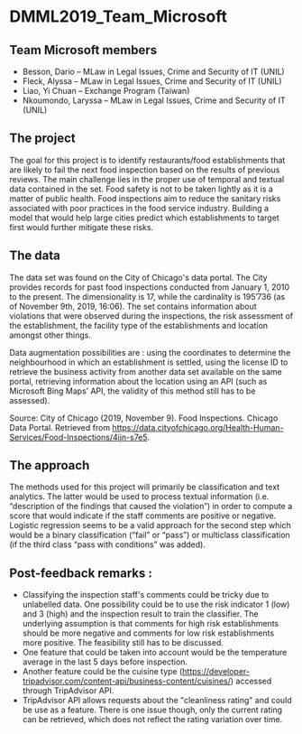 # DMML2019_Team_Microsoft

## Team Microsoft members   

- Besson, Dario – MLaw in Legal Issues, Crime and Security of IT (UNIL)
- Fleck, Alyssa – MLaw in Legal Issues, Crime and Security of IT (UNIL)
- Liao, Yi Chuan – Exchange Program (Taiwan)
- Nkoumondo, Laryssa – MLaw in Legal Issues, Crime and Security of IT (UNIL)

## The project

The goal for this project is to identify restaurants/food establishments that are likely to fail the next food inspection based on the results of previous reviews. The main challenge lies in the proper use of temporal and textual data contained in the set.
Food safety is not to be taken lightly as it is a matter of public health. Food inspections aim to reduce the sanitary risks associated with poor practices in the food service industry. Building a model that would help large cities predict which establishments to target first would further mitigate these risks.

## The data

The data set was found on the City of Chicago's data portal. The City provides records for past food inspections conducted from January 1, 2010 to the present. The dimensionality is 17, while the cardinality is 195’736 (as of ‎November 9th, ‎2019, ‏‎16:06).
The set contains information about violations that were observed during the inspections, the risk assessment of the establishment, the facility type of the establishments and location amongst other things.

Data augmentation possibilities are : using the coordinates to determine the neighbourhood in which an establishment is settled, using the license ID to retrieve the business activity from another data set available on the same portal, retrieving information about the location using an API (such as Microsoft Bing Maps’ API, the validity of this method still has to be assessed).

Source: City of Chicago (2019, November 9). Food Inspections. Chicago Data Portal. Retrieved from https://data.cityofchicago.org/Health-Human-Services/Food-Inspections/4ijn-s7e5.

## The approach

The methods used for this project will primarily be classification and text analytics. The latter would be used to process textual information (i.e. “description of the findings that caused the violation”) in order to compute a score that would indicate if the staff comments are positive or negative.
Logistic regression seems to be a valid approach for the second step which would be a binary classification (“fail” or “pass”) or multiclass classification (if the third class “pass with conditions” was added).


## Post-feedback remarks :

- Classifying the inspection staff's comments could be tricky due to unlabelled data. One possibility could be to use the risk indicator 1 (low) and 3 (high) and the inspection result to train the classifier. The underlying assumption is that comments for high risk establishments should be more negative and comments for low risk establishments more positive. The feasibility still has to be discussed.
- One feature that could be taken into account would be the temperature average in the last 5 days before inspection.
- Another feature could be the cuisine type (https://developer-tripadvisor.com/content-api/business-content/cuisines/) accessed through TripAdvisor API.
- TripAdvisor API allows requests about the "cleanliness rating" and could be use as a feature. There is one issue though, only the current rating can be retrieved, which does not reflect the rating variation over time.

